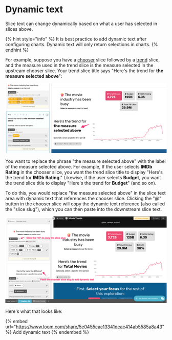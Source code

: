 # Dynamic text

Slice text can change dynamically based on what a user has selected in slices above.

{% hint style="info" %}
It is best practice to add dynamic text after configuring charts. Dynamic text will only return selections in charts.&#x20;
{% endhint %}

For example, suppose you have a [chooser](../charts/data-card.md) slice followed by a [trend](../charts/trend.md) slice, and the measure used in the trend slice is the measure selected in the upstream chooser slice. Your trend slice title says "Here's the trend for **the measure selected above**":

![The trend slice has a static title. Let's make it dynamic.](<../../../.gitbook/assets/image (151).png>)

You want to replace the phrase "the measure selected above" with the label of the measure selected above. For example, If the user selects **IMDb Rating** in the chooser slice, you want the trend slice title to display "Here's the trend for **IMDb Rating**." Likewise, if the user selects **Budget**, you want the trend slice title to display "Here's the trend for **Budget**" (and so on). &#x20;

To do this, you would replace "the measure selected above" in the slice text area with dynamic text that references the chooser slice. Clicking the "@" button in the chooser slice will copy the dynamic text reference (also called the "slice slug"), which you can then paste into the downstream slice text.

![The trend slice now has dynamic text that displays the selection made in the measure chooser slice](<../../../.gitbook/assets/image (287).png>)

Here's what that looks like:

{% embed url="https://www.loom.com/share/5e0455cac13341deac414ab5585a8a43" %}
Add dynamic text
{% endembed %}


